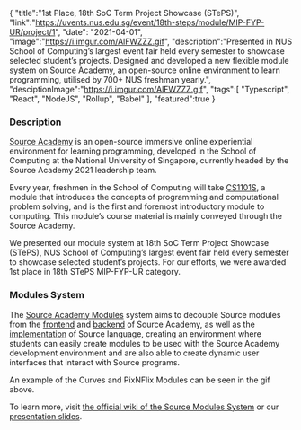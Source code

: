 {
"title":"1st Place, 18th SoC Term Project Showcase (STePS)",
"link":"https://uvents.nus.edu.sg/event/18th-steps/module/MIP-FYP-UR/project/1",
"date": "2021-04-01",
"image":"https://i.imgur.com/AlFWZZZ.gif",
"description":"Presented in NUS School of Computing’s largest event fair held every semester to showcase selected student’s projects. Designed and developed a new flexible module system on Source Academy, an open-source online environment to learn programming, utilised by 700+ NUS freshman yearly.",
"desciptionImage":"https://i.imgur.com/AlFWZZZ.gif",
"tags":[
"Typescript",
"React",
"NodeJS",
"Rollup",
"Babel"
],
"featured":true
}

### Description

[Source Academy](https://source-academy.github.io/) is an open-source immersive online experiential environment for learning programming, developed in the School of Computing at the National University of Singapore, currently headed by the Source Academy 2021 leadership team.

Every year, freshmen in the School of Computing will take [CS1101S](https://www.comp.nus.edu.sg/~cs1101s/), a module that introduces the concepts of programming and computational problem solving, and is the first and foremost introductory module to computing. This module’s course material is mainly conveyed through the Source Academy.

We presented our module system at 18th SoC Term Project Showcase (STePS), NUS School of Computing’s largest event fair held every semester to showcase selected student’s projects. For our efforts, we were awarded 1st place in 18th STePS MIP-FYP-UR category.

### Modules System

The [Source Academy Modules](https://github.com/source-academy/modules) system aims to decouple Source modules from the [frontend](https://github.com/source-academy/cadet-frontend) and [backend](https://github.com/source-academy/cadet) of Source Academy, as well as the [implementation](https://github.com/source-academy/js-slang) of Source language, creating an environment where students can easily create modules to be used with the Source Academy development environment and are also able to create dynamic user interfaces that interact with Source programs.

An example of the Curves and PixNFlix Modules can be seen in the gif above.

To learn more, visit [the official wiki of the Source Modules System](https://github.com/source-academy/modules/wiki) or our [presentation slides](https://docs.google.com/presentation/d/e/2PACX-1vTMJ35X7cIqnaQNrT0ydcDo_I5QiZYvQLonxqtKR9EDgp7q1Ee1sT3KHUGQ4stsINdcNz0yR8wkpCBc/pub?start=true&loop=true&delayms=10000).
